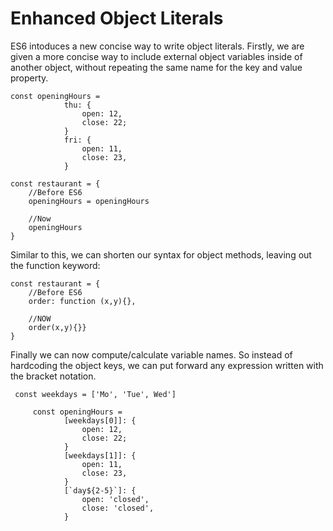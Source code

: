 # Enhanced Object Literals

ES6 intoduces a new concise way to write object literals. Firstly, we are given a more concise way to include external object variables inside of another object, without repeating the same name for the key and value property.

    const openingHours =
                thu: {
                    open: 12,
                    close: 22;
                }
                fri: {
                    open: 11,
                    close: 23,
                }

    const restaurant = {
        //Before ES6
        openingHours = openingHours

        //Now
        openingHours
    }

Similar to this, we can shorten our syntax for object methods, leaving out the function keyword:

    const restaurant = {
        //Before ES6
        order: function (x,y){},

        //NOW
        order(x,y){}}
    }

Finally we can now compute/calculate variable names. So instead of hardcoding the object keys, we can put forward any expression written with the bracket notation.

     const weekdays = ['Mo', 'Tue', Wed']

         const openingHours =
                [weekdays[0]]: {
                    open: 12,
                    close: 22;
                }
                [weekdays[1]]: {
                    open: 11,
                    close: 23,
                }
                [`day${2-5}`]: {
                    open: 'closed',
                    close: 'closed',
                }